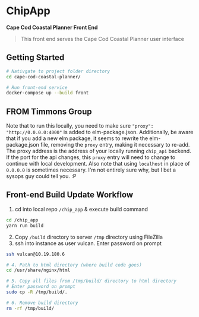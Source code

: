 # ChipApp

**Cape Cod Coastal Planner Front End**

> This front end serves the Cape Cod Coastal Planner user interface

## Getting Started
```bash
# Nativgate to project folder directory
cd cape-cod-coastal-planner/

# Run front-end service
docker-compose up --build front
```

## FROM Timmons Group
Note that to run this locally, you need to make sure `"proxy": "http://0.0.0.0:4000"` is added to elm-package.json. Additionally, be aware that if you add a new elm package, it seems to rewrite the elm-package.json file, removing the `proxy` entry, making it necessary to re-add. The proxy address is the address of your locally running `chip_api` backend. If the port for the api changes, this `proxy` entry will need to change to continue with local development. Also note that using `localhost` in place of `0.0.0.0` is sometimes necessary. I'm not entirely sure why, but I bet a sysops guy could tell you. :P

## Front-end Build Update Workflow

1. cd into local repo `/chip_app` & execute build command
```bash
cd /chip_app
yarn run build
```
2. Copy `/build` directory to server `/tmp` directory using FileZilla
3. ssh into instance as user vulcan. Enter password on prompt
```bash
ssh vulcan@10.19.180.6

# 4. Path to html directory (where build code goes)
cd /usr/share/nginx/html

# 5. Copy all files from /tmp/build/ directory to html directory
# Enter password on prompt
sudo cp -R /tmp/build/.

# 6. Remove build directory
rm -rf /tmp/build/
```